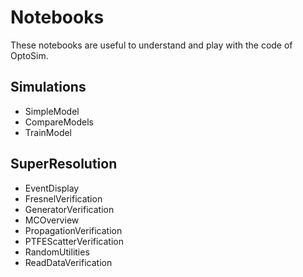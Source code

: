 # Notebooks


These notebooks are useful to understand and play with the code of OptoSim. 

## Simulations

- SimpleModel
- CompareModels
- TrainModel


## SuperResolution

- EventDisplay
- FresnelVerification
- GeneratorVerification
- MCOverview
- PropagationVerification
- PTFEScatterVerification
- RandomUtilities
- ReadDataVerification